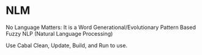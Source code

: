 # NLM
No Language Matters: It is a Word Generational/Evolutionary Pattern Based Fuzzy NLP (Natural Language Processing)

Use Cabal Clean, Update, Build, and Run to use.
